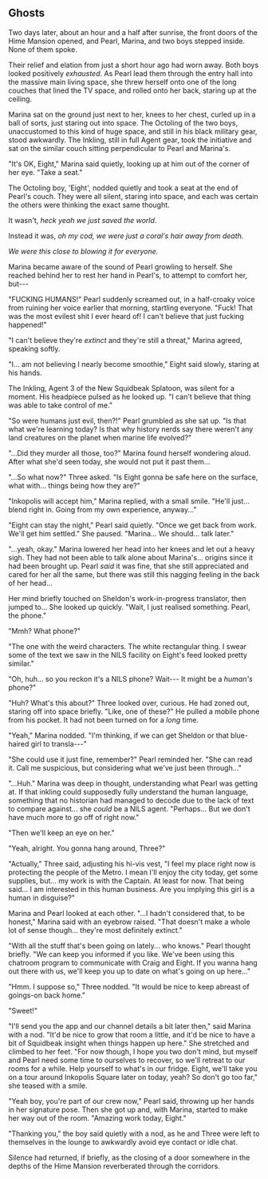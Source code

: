 ## Ghosts

Two days later, about an hour and a half after sunrise, the front doors of the Hime Mansion opened, and Pearl, Marina, and two boys stepped inside. None of them spoke.

Their relief and elation from just a short hour ago had worn away. Both boys looked positively *exhausted*. As Pearl lead them through the entry hall into the massive main living space, she threw herself onto one of the long couches that lined the TV space, and rolled onto her back, staring up at the ceiling.

Marina sat on the ground just next to her, knees to her chest, curled up in a ball of sorts, just staring out into space. The Octoling of the two boys, unaccustomed to this kind of huge space, and still in his black military gear, stood awkwardly. The Inkling, still in full Agent gear, took the initiative and sat on the similar couch sitting perpendicular to Pearl and Marina's.

"It's OK, Eight," Marina said quietly, looking up at him out of the corner of her eye. "Take a seat."

The Octoling boy, 'Eight', nodded quietly and took a seat at the end of Pearl's couch. They were all silent, staring into space, and each was certain the others were thinking the exact same thought.

It wasn't, *heck yeah we just saved the world*.

Instead it was, *oh my cod, we were just a coral's hair away from death.*

*We were this close to blowing it for everyone.*

Marina became aware of the sound of Pearl growling to herself. She reached behind her to rest her hand in Pearl's, to attempt to comfort her, but---

"FUCKING HUMANS!" Pearl suddenly screamed out, in a half-croaky voice from ruining her voice earlier that morning, startling everyone. "Fuck! That was the most evilest shit I ever heard of! I can't believe that just fucking happened!"

"I can't believe they're *extinct* and they're still a threat," Marina agreed, speaking softly.

"I... am not believing I nearly become smoothie," Eight said slowly, staring at his hands.

The Inkling, Agent 3 of the New Squidbeak Splatoon, was silent for a moment. His headpiece pulsed as he looked up. "I can't believe that thing was able to take control of me." 

"So were humans just evil, then?!" Pearl grumbled as she sat up. "Is that what we're learning today? Is that why history nerds say there weren't any land creatures on the planet when marine life evolved?"

"...Did they murder all those, too?" Marina found herself wondering aloud. After what she'd seen today, she would not put it past them...

"...So what now?" Three asked. "Is Eight gonna be safe here on the surface, what with... things being how they are?"

"Inkopolis will accept him," Marina replied, with a small smile. "He'll just... blend right in. Going from my own experience, anyway..."

"Eight can stay the night," Pearl said quietly. "Once we get back from work. We'll get him settled." She paused. "Marina... We should... talk later."

"...yeah, okay." Marina lowered her head into her knees and let out a heavy sigh. They had not been able to talk alone about Marina's... origins since it had been brought up. Pearl *said* it was fine, that she still appreciated and cared for her all the same, but there was still this nagging feeling in the back of her head...

Her mind briefly touched on Sheldon's work-in-progress translator, then jumped to... She looked up quickly. "Wait, I just realised something. Pearl, the phone."

"Mmh? What phone?"

"The one with the weird characters. The white rectangular thing. I swear some of the text we saw in the NILS facility on Eight's feed looked pretty similar."

"Oh, huh... so you reckon it's a NILS phone? Wait--- It might be a *human's* phone?"

"Huh? What's this about?" Three looked over, curious. He had zoned out, staring off into space briefly. "Like, one of these?" He pulled a mobile phone from his pocket. It had not been turned on for a *long* time.

"Yeah," Marina nodded. "I'm thinking, if we can get Sheldon or that blue-haired girl to transla---"

"She could use it just fine, remember?" Pearl reminded her. "She can read it. Call me suspicious, but considering what we've just been through..."

"...Huh." Marina was deep in thought, understanding what Pearl was getting at. If that inkling could supposedly fully understand the human language, something that no historian had managed to decode due to the lack of text to compare against... she *could* be a NILS agent. "Perhaps... But we don't have much more to go off of right now."

"Then we'll keep an eye on her."

"Yeah, alright. You gonna hang around, Three?"

"Actually," Three said, adjusting his hi-vis vest, "I feel my place right now is protecting the people of the Metro. I mean I'll enjoy the city today, get some supplies, but... my work is with the Captain. At least for now. That being said... I am interested in this human business. Are you implying this girl is a human in disguise?"

Marina and Pearl looked at each other. "...I hadn't considered that, to be honest," Marina said with an eyebrow raised. "That doesn't make a whole lot of sense though... they're most definitely extinct."

"With all the stuff that's been going on lately... who knows." Pearl thought briefly. "We can keep you informed if you like. We've been using this chatroom program to communicate with Craig and Eight. If you wanna hang out there with us, we'll keep you up to date on what's going on up here..."

"Hmm. I suppose so," Three nodded. "It would be nice to keep abreast of goings-on back home."

"Sweet!"

"I'll send you the app and our channel details a bit later then," said Marina with a nod. "It'd be nice to grow that room a little, and it'd be nice to have a bit of Squidbeak insight when things happen up here." She stretched and climbed to her feet. "For now though, I hope you two don't mind, but myself and Pearl need some time to ourselves to recover, so we'll retreat to our rooms for a while. Help yourself to what's in our fridge. Eight, we'll take you on a tour around Inkopolis Square later on today, yeah? So don't go too far," she teased with a smile.

"Yeah boy, you're part of our crew now," Pearl said, throwing up her hands in her signature pose. Then she got up and, with Marina, started to make her way out of the room. "Amazing work today, Eight."

"Thanking you," the boy said quietly with a nod, as he and Three were left to themselves in the lounge to awkwardly avoid eye contact or idle chat.

Silence had returned, if briefly, as the closing of a door somewhere in the depths of the Hime Mansion reverberated through the corridors.